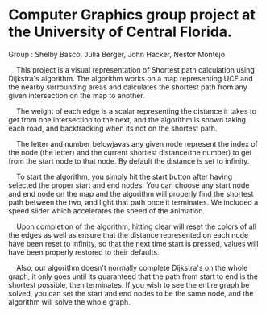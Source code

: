 # Computer Graphics group project at the University of Central Florida.<br />
Group : Shelby Basco, Julia Berger, John Hacker, Nestor Montejo

&nbsp;&nbsp;&nbsp;&nbsp;This project is a visual representation of Shortest path calculation using Dijkstra's algorithm.
The algorithm works on a map representing UCF and the nearby surrounding areas and calculates the shortest path from any given intersection on the map to another.

&nbsp;&nbsp;&nbsp;&nbsp;The weight of each edge is a scalar representing the distance it takes to get from one intersection to the next, and the algorithm is shown taking each road, and backtracking when its not on the shortest path.

&nbsp;&nbsp;&nbsp;&nbsp;The letter and number belowjavas any given node represent the index of the node (the letter) and the current shortest distance(the number) to get from the start node to that node. By default the distance is set to infinity.

&nbsp;&nbsp;&nbsp;&nbsp;To start the algorithm, you simply hit the start button after having selected the proper start and end nodes. You can choose any start node and end node on the map and the algorithm will properly find the shortest path between the two, and light that path once it terminates. We included a speed slider which accelerates the speed of the animation.

&nbsp;&nbsp;&nbsp;&nbsp;Upon completion of the algorithm, hitting clear will reset the colors of all the edges as well as ensure that the distance represented on each node have been reset to infinity, so that the next time start is pressed, values will have been properly restored to their defaults.

&nbsp;&nbsp;&nbsp;&nbsp;Also, our algorithm doesn't normally complete Dijkstra's on the whole graph, it only goes until its guaranteed that the path from start to end is the shortest possible, then terminates. If you wish to see the entire graph be solved, you can set the start and end nodes to be the same node, and the algorithm will solve the whole graph.
